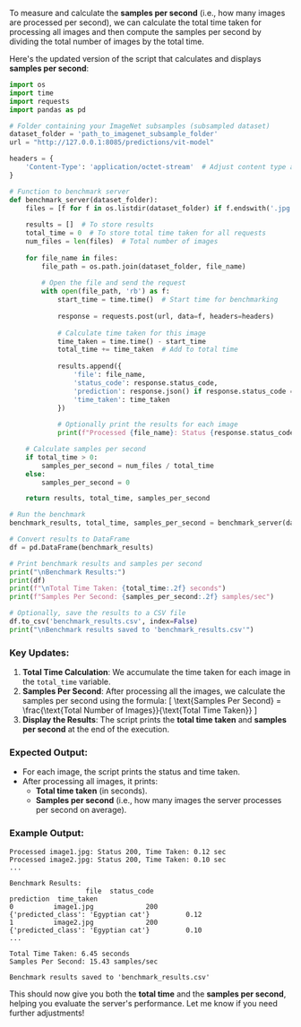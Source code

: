 To measure and calculate the **samples per second** (i.e., how many images are processed per second), we can calculate the total time taken for processing all images and then compute the samples per second by dividing the total number of images by the total time.

Here's the updated version of the script that calculates and displays **samples per second**:

```python
import os
import time
import requests
import pandas as pd

# Folder containing your ImageNet subsamples (subsampled dataset)
dataset_folder = 'path_to_imagenet_subsample_folder'
url = "http://127.0.0.1:8085/predictions/vit-model"

headers = {
    'Content-Type': 'application/octet-stream'  # Adjust content type as needed
}

# Function to benchmark server
def benchmark_server(dataset_folder):
    files = [f for f in os.listdir(dataset_folder) if f.endswith('.jpg') or f.endswith('.jpeg') or f.endswith('.png')]
    
    results = []  # To store results
    total_time = 0  # To store total time taken for all requests
    num_files = len(files)  # Total number of images
    
    for file_name in files:
        file_path = os.path.join(dataset_folder, file_name)
        
        # Open the file and send the request
        with open(file_path, 'rb') as f:
            start_time = time.time()  # Start time for benchmarking
            
            response = requests.post(url, data=f, headers=headers)
            
            # Calculate time taken for this image
            time_taken = time.time() - start_time
            total_time += time_taken  # Add to total time
            
            results.append({
                'file': file_name,
                'status_code': response.status_code,
                'prediction': response.json() if response.status_code == 200 else None,
                'time_taken': time_taken
            })
            
            # Optionally print the results for each image
            print(f"Processed {file_name}: Status {response.status_code}, Time Taken: {time_taken:.2f} sec")

    # Calculate samples per second
    if total_time > 0:
        samples_per_second = num_files / total_time
    else:
        samples_per_second = 0

    return results, total_time, samples_per_second

# Run the benchmark
benchmark_results, total_time, samples_per_second = benchmark_server(dataset_folder)

# Convert results to DataFrame
df = pd.DataFrame(benchmark_results)

# Print benchmark results and samples per second
print("\nBenchmark Results:")
print(df)
print(f"\nTotal Time Taken: {total_time:.2f} seconds")
print(f"Samples Per Second: {samples_per_second:.2f} samples/sec")

# Optionally, save the results to a CSV file
df.to_csv('benchmark_results.csv', index=False)
print("\nBenchmark results saved to 'benchmark_results.csv'")
```

### Key Updates:
1. **Total Time Calculation**: We accumulate the time taken for each image in the `total_time` variable.
2. **Samples Per Second**: After processing all the images, we calculate the samples per second using the formula:
   \[
   \text{Samples Per Second} = \frac{\text{Total Number of Images}}{\text{Total Time Taken}}
   \]
3. **Display the Results**: The script prints the **total time taken** and **samples per second** at the end of the execution.

### Expected Output:
- For each image, the script prints the status and time taken.
- After processing all images, it prints:
  - **Total time taken** (in seconds).
  - **Samples per second** (i.e., how many images the server processes per second on average).

### Example Output:
```plaintext
Processed image1.jpg: Status 200, Time Taken: 0.12 sec
Processed image2.jpg: Status 200, Time Taken: 0.10 sec
...

Benchmark Results:
                   file  status_code                                       prediction  time_taken
0          image1.jpg             200                {'predicted_class': 'Egyptian cat'}         0.12
1          image2.jpg             200                {'predicted_class': 'Egyptian cat'}         0.10
...

Total Time Taken: 6.45 seconds
Samples Per Second: 15.43 samples/sec

Benchmark results saved to 'benchmark_results.csv'
```

This should now give you both the **total time** and the **samples per second**, helping you evaluate the server's performance. Let me know if you need further adjustments!
